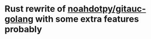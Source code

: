 # Rust rewrite of [noahdotpy/gitauc-golang](https://github.com/noahdotpy/gitauc-golang) with some extra features probably
